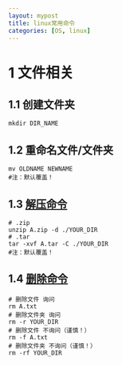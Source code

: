 ```yaml
---
layout: mypost
title: linux常用命令
categories: [OS, linux]
---
```


# 1 文件相关

## 1.1 创建文件夹

```shell
mkdir DIR_NAME
```

## 1.2 重命名文件/文件夹

```shell
mv OLDNAME NEWNAME
#注：默认覆盖！
```

## 1.3 [解压命令](https://www.cnblogs.com/zheh/p/3962119.html)

```shell
# .zip
unzip A.zip -d ./YOUR_DIR
# .tar
tar -xvf A.tar -C ./YOUR_DIR
#注：默认覆盖！
```

## 1.4 [删除命令](https://www.runoob.com/linux/linux-comm-rm.html)

```shell
# 删除文件 询问
rm A.txt
# 删除文件夹 询问
rm -r YOUR_DIR
# 删除文件 不询问（谨慎！）
rm -f A.txt
# 删除文件夹 不询问（谨慎！）
rm -rf YOUR_DIR
```

